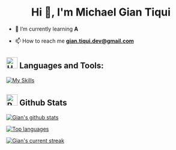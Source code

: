 <h1 align="center">Hi 👋, I'm Michael Gian Tiqui</h1>

- 🌱 I’m currently learning **A**

- 📫 How to reach me **gian.tiqui.dev@gmail.com**

## <img src="https://raw.githubusercontent.com/Tarikul-Islam-Anik/Animated-Fluent-Emojis/master/Emojis/Objects/Hammer%20and%20Wrench.png" alt="Hammer and Wrench" width="30" height="30" /> **Languages and Tools:**  

[![My Skills](https://skillicons.dev/icons?i=html,css,tailwind,bootstrap,js,ts,php,python,java,cpp,androidstudio,react,next,nest,laravel,django,dotnet,vite,expressjs,nodejs,mysql,postgresql,mongodb,firebase,prisma,md,git,github,vscode,jest,postman,stackoverflow&perline=13)](#)

## <img src="https://raw.githubusercontent.com/Tarikul-Islam-Anik/Animated-Fluent-Emojis/master/Emojis/Travel%20and%20places/Rocket.png" alt="Rocket" width="30" height="30" /> Github Stats 

 [![Gian's github stats](https://bad-apple-github-readme.vercel.app/api?username=gian-tiqui&show_icons=true&count_private=true&line_height=20&icon_color=00b3ff&theme=blue-green&title_color=00b3ff)](#)
 
 [![Top languages](https://github-readme-mwendwa.vercel.app/api/top-langs/?username=gian-tiqui&layout=compact&count_private=true&theme=blue-green&title_color=00b3ff)](#)

[![Gian's current streak](https://streak-stats.demolab.com/?user=gian-tiqui&count_private=true&theme=blue-green&title_color=00b3ff)](#)
